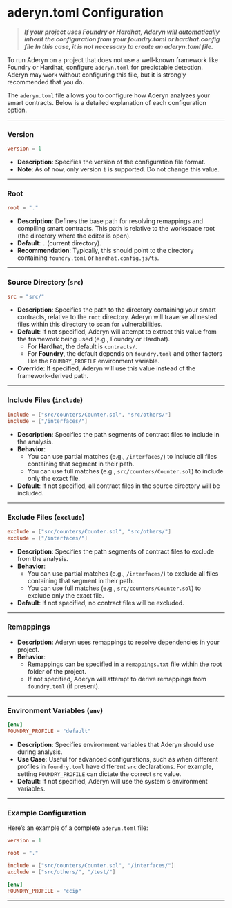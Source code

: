 # aderyn.toml Configuration

> _**If your project uses Foundry or Hardhat, Aderyn will automatically inherit the configuration from your foundry.toml or hardhat.config file In this case, it is not necessary to create an aderyn.toml file.**_

To run Aderyn on a project that does not use a well-known framework like Foundry or Hardhat, configure `aderyn.toml`   for predictable detection. Aderyn may work without configuring this file, but it is strongly recommended that you do.

The `aderyn.toml` file allows you to configure how Aderyn analyzes your smart contracts. Below is a detailed explanation of each configuration option.

***

### **Version**

```toml
version = 1
```

* **Description**: Specifies the version of the configuration file format.
* **Note**: As of now, only version `1` is supported. Do not change this value.

***

### **Root**

```toml
root = "."
```

* **Description**: Defines the base path for resolving remappings and compiling smart contracts. This path is relative to the workspace root (the directory where the editor is open).
* **Default**: `.` (current directory).
* **Recommendation**: Typically, this should point to the directory containing `foundry.toml` or `hardhat.config.js/ts`.

***

### **Source Directory (`src`)**

```toml
src = "src/"
```

* **Description**: Specifies the path to the directory containing your smart contracts, relative to the `root` directory. Aderyn will traverse all nested files within this directory to scan for vulnerabilities.
* **Default**: If not specified, Aderyn will attempt to extract this value from the framework being used (e.g., Foundry or Hardhat).
  * For **Hardhat**, the default is `contracts/`.
  * For **Foundry**, the default depends on `foundry.toml` and other factors like the `FOUNDRY_PROFILE` environment variable.
* **Override**: If specified, Aderyn will use this value instead of the framework-derived path.

***

### **Include Files (`include`)**

```toml
include = ["src/counters/Counter.sol", "src/others/"]
include = ["/interfaces/"]
```

* **Description**: Specifies the path segments of contract files to include in the analysis.
* **Behavior**:
  * You can use partial matches (e.g., `/interfaces/`) to include all files containing that segment in their path.
  * You can use full matches (e.g., `src/counters/Counter.sol`) to include only the exact file.
* **Default**: If not specified, all contract files in the source directory will be included.

***

### **Exclude Files (`exclude`)**

```toml
exclude = ["src/counters/Counter.sol", "src/others/"]
exclude = ["/interfaces/"]
```

* **Description**: Specifies the path segments of contract files to exclude from the analysis.
* **Behavior**:
  * You can use partial matches (e.g., `/interfaces/`) to exclude all files containing that segment in their path.
  * You can use full matches (e.g., `src/counters/Counter.sol`) to exclude only the exact file.
* **Default**: If not specified, no contract files will be excluded.

***

### **Remappings**

* **Description**: Aderyn uses remappings to resolve dependencies in your project.
* **Behavior**:
  * Remappings can be specified in a `remappings.txt` file within the root folder of the project.
  * If not specified, Aderyn will attempt to derive remappings from `foundry.toml` (if present).

***

### **Environment Variables (`env`)**

```toml
[env]
FOUNDRY_PROFILE = "default"
```

* **Description**: Specifies environment variables that Aderyn should use during analysis.
* **Use Case**: Useful for advanced configurations, such as when different profiles in `foundry.toml` have different `src` declarations. For example, setting `FOUNDRY_PROFILE` can dictate the correct `src` value.
* **Default**: If not specified, Aderyn will use the system's environment variables.

***

### Example Configuration

Here’s an example of a complete `aderyn.toml` file:

```toml
version = 1

root = "."

include = ["src/counters/Counter.sol", "/interfaces/"]
exclude = ["src/others/", "/test/"]

[env]
FOUNDRY_PROFILE = "ccip"
```

***
